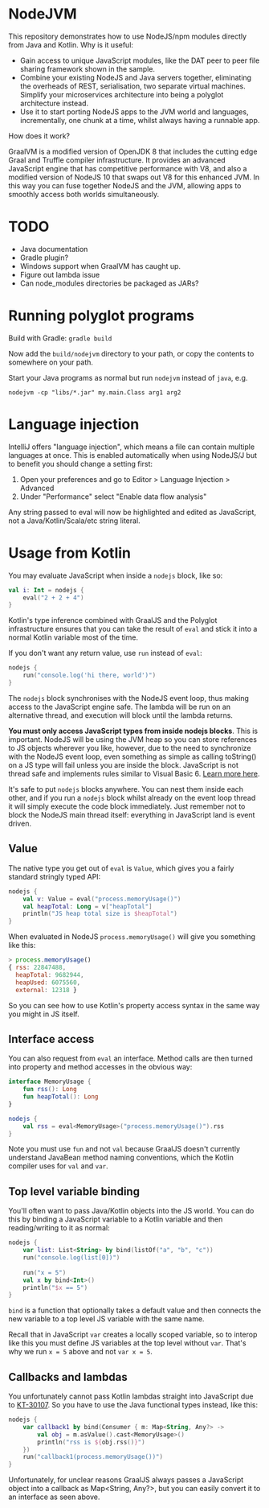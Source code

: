 # NodeJVM

This repository demonstrates how to use NodeJS/npm modules directly from Java and Kotlin. Why is it useful:

* Gain access to unique JavaScript modules, like the DAT peer to peer file sharing framework shown in the sample.
* Combine your existing NodeJS and Java servers together, eliminating the overheads of REST, serialisation, two separate
  virtual machines. Simplify your microservices architecture into being a polyglot architecture instead.
* Use it to start porting NodeJS apps to the JVM world and languages, incrementally, one chunk at a time, whilst always
  having a runnable app.
  
How does it work?

GraalVM is a modified version of OpenJDK 8 that includes the cutting edge Graal and Truffle compiler infrastructure.
It provides an advanced JavaScript engine that has competitive performance with V8, and also a modified version of
NodeJS 10 that swaps out V8 for this enhanced JVM. In this way you can fuse together NodeJS and the JVM, allowing apps
to smoothly access both worlds simultaneously.

# TODO

- Java documentation
- Gradle plugin?
- Windows support when GraalVM has caught up.
- Figure out lambda issue
- Can node_modules directories be packaged as JARs?

# Running polyglot programs

Build with Gradle: `gradle build`

Now add the `build/nodejvm` directory to your path, or copy the contents to somewhere on your path.

Start your Java programs as normal but run `nodejvm` instead of `java`, e.g.

`nodejvm -cp "libs/*.jar" my.main.Class arg1 arg2`

# Language injection

IntelliJ offers "language injection", which means a file can contain multiple languages at once. This is enabled
automatically when using NodeJS/J but to benefit you should change a setting first:

1. Open your preferences and go to Editor > Language Injection > Advanced
2. Under "Performance" select "Enable data flow analysis"

Any string passed to eval will now be highlighted and edited as JavaScript, not a Java/Kotlin/Scala/etc string literal.

# Usage from Kotlin

You may evaluate JavaScript when inside a `nodejs` block, like so:

```kotlin
val i: Int = nodejs {
    eval("2 + 2 + 4")
}
```

Kotlin's type inference combined with GraalJS and the Polyglot infrastructure ensures that you can take the result
of `eval` and stick it into a normal Kotlin variable most of the time.

If you don't want any return value, use `run` instead of `eval`:

```kotlin
nodejs {
    run("console.log('hi there, world')")
}
```

The `nodejs` block synchronises with the NodeJS event loop, thus making access to the JavaScript engine safe. The
lambda will be run on an alternative thread, and execution will block until the lambda returns.

**You must only access JavaScript types from inside nodejs blocks**. This is important. NodeJS will be using the JVM
heap so you can store references to JS objects wherever you like, however, due to the need to synchronize with the
NodeJS event loop, even something as simple as calling toString() on a JS type will fail unless you are inside the block.
JavaScript is not thread safe and implements rules similar to Visual Basic 6. [Learn more here](https://medium.com/graalvm/multi-threaded-java-javascript-language-interoperability-in-graalvm-2f19c1f9c37b). 

It's safe to put `nodejs` blocks anywhere. You can nest them inside each other, and if you run a `nodejs` block whilst
already on the event loop thread it will simply execute the code block immediately. Just remember not to block the
NodeJS main thread itself: everything in JavaScript land is event driven.

## Value

The native type you get out of `eval` is `Value`, which gives you a fairly standard stringly typed API:

```kotlin
nodejs {
    val v: Value = eval("process.memoryUsage()")
    val heapTotal: Long = v["heapTotal"]
    println("JS heap total size is $heapTotal")
}
``` 

When evaluated in NodeJS `process.memoryUsage()` will give you something like this:

```javascript
> process.memoryUsage()
{ rss: 22847488,
  heapTotal: 9682944,
  heapUsed: 6075560,
  external: 12318 }
```

So you can see how to use Kotlin's property access syntax in the same way you might in JS itself.

## Interface access

You can also request from `eval` an interface. Method calls are then turned into property and method accesses in the
obvious way:

```kotlin
interface MemoryUsage {
    fun rss(): Long
    fun heapTotal(): Long
}

nodejs {
    val rss = eval<MemoryUsage>("process.memoryUsage()").rss
}
```

Note you must use `fun` and not `val` because GraalJS doesn't currently understand JavaBean method naming conventions,
which the Kotlin compiler uses for `val` and `var`.

## Top level variable binding

You'll often want to pass Java/Kotlin objects into the JS world. You can do this by binding a JavaScript variable
to a Kotlin variable and then reading/writing to it as normal:

```kotlin
nodejs {
    var list: List<String> by bind(listOf("a", "b", "c"))
    run("console.log(list[0])")
    
    run("x = 5")
    val x by bind<Int>()
    println("$x == 5") 
}
```

`bind` is a function that optionally takes a default value and then connects the new variable to a top level JS
variable with the same name. 

Recall that in JavaScript `var` creates a locally scoped variable, so to interop like this you must define JS variables
at the top level without `var`. That's why we run `x = 5` above and not `var x = 5`.

## Callbacks and lambdas

You unfortunately cannot pass Kotlin lambdas straight into JavaScript due to [KT-30107](https://youtrack.jetbrains.com/issue/KT-301070).
So you have to use the Java functional types instead, like this:

```kotlin
nodejs {
    var callback1 by bind(Consumer { m: Map<String, Any?> ->
        val obj = m.asValue().cast<MemoryUsage>()
        println("rss is ${obj.rss()}")
    })
    run("callback1(process.memoryUsage())")
}
```

Unfortunately, for unclear reasons GraalJS always passes a JavaScript object into a callback as Map<String, Any?>, but
you can easily convert it to an interface as seen above.